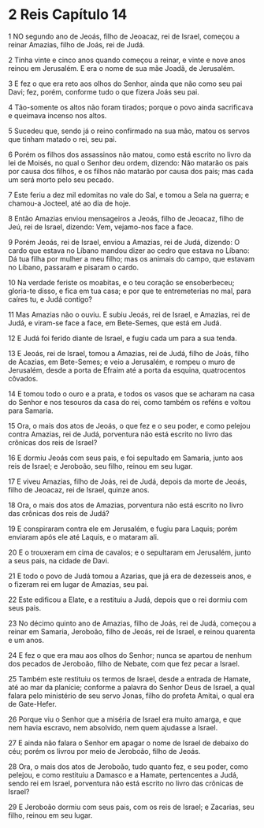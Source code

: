 # 2 Reis Capítulo 14

1	NO segundo ano de Jeoás, filho de Jeoacaz, rei de Israel, começou a reinar Amazias, filho de Joás, rei de Judá.

2	Tinha vinte e cinco anos quando começou a reinar, e vinte e nove anos reinou em Jerusalém. E era o nome de sua mãe Joadã, de Jerusalém.

3	E fez o que era reto aos olhos do Senhor, ainda que não como seu pai Davi; fez, porém, conforme tudo o que fizera Joás seu pai.

4	Tão-somente os altos não foram tirados; porque o povo ainda sacrificava e queimava incenso nos altos.

5	Sucedeu que, sendo já o reino confirmado na sua mão, matou os servos que tinham matado o rei, seu pai.

6	Porém os filhos dos assassinos não matou, como está escrito no livro da lei de Moisés, no qual o Senhor deu ordem, dizendo: Não matarão os pais por causa dos filhos, e os filhos não matarão por causa dos pais; mas cada um será morto pelo seu pecado.

7	Este feriu a dez mil edomitas no vale do Sal, e tomou a Sela na guerra; e chamou-a Jocteel, até ao dia de hoje.

8	Então Amazias enviou mensageiros a Jeoás, filho de Jeoacaz, filho de Jeú, rei de Israel, dizendo: Vem, vejamo-nos face a face.

9	Porém Jeoás, rei de Israel, enviou a Amazias, rei de Judá, dizendo: O cardo que estava no Líbano mandou dizer ao cedro que estava no Líbano: Dá tua filha por mulher a meu filho; mas os animais do campo, que estavam no Líbano, passaram e pisaram o cardo.

10	Na verdade feriste os moabitas, e o teu coração se ensoberbeceu; gloria-te disso, e fica em tua casa; e por que te entremeterias no mal, para caíres tu, e Judá contigo?

11	Mas Amazias não o ouviu. E subiu Jeoás, rei de Israel, e Amazias, rei de Judá, e viram-se face a face, em Bete-Semes, que está em Judá.

12	E Judá foi ferido diante de Israel, e fugiu cada um para a sua tenda.

13	E Jeoás, rei de Israel, tomou a Amazias, rei de Judá, filho de Joás, filho de Acazias, em Bete-Semes; e veio a Jerusalém, e rompeu o muro de Jerusalém, desde a porta de Efraim até a porta da esquina, quatrocentos côvados.

14	E tomou todo o ouro e a prata, e todos os vasos que se acharam na casa do Senhor e nos tesouros da casa do rei, como também os reféns e voltou para Samaria.

15	Ora, o mais dos atos de Jeoás, o que fez e o seu poder, e como pelejou contra Amazias, rei de Judá, porventura não está escrito no livro das crônicas dos reis de Israel?

16	E dormiu Jeoás com seus pais, e foi sepultado em Samaria, junto aos reis de Israel; e Jeroboão, seu filho, reinou em seu lugar.

17	E viveu Amazias, filho de Joás, rei de Judá, depois da morte de Jeoás, filho de Jeoacaz, rei de Israel, quinze anos.

18	Ora, o mais dos atos de Amazias, porventura não está escrito no livro das crônicas dos reis de Judá?

19	E conspiraram contra ele em Jerusalém, e fugiu para Laquis; porém enviaram após ele até Laquis, e o mataram ali.

20	E o trouxeram em cima de cavalos; e o sepultaram em Jerusalém, junto a seus pais, na cidade de Davi.

21	E todo o povo de Judá tomou a Azarias, que já era de dezesseis anos, e o fizeram rei em lugar de Amazias, seu pai.

22	Este edificou a Elate, e a restituiu a Judá, depois que o rei dormiu com seus pais.

23	No décimo quinto ano de Amazias, filho de Joás, rei de Judá, começou a reinar em Samaria, Jeroboão, filho de Jeoás, rei de Israel, e reinou quarenta e um anos.

24	E fez o que era mau aos olhos do Senhor; nunca se apartou de nenhum dos pecados de Jeroboão, filho de Nebate, com que fez pecar a Israel.

25	Também este restituiu os termos de Israel, desde a entrada de Hamate, até ao mar da planície; conforme a palavra do Senhor Deus de Israel, a qual falara pelo ministério de seu servo Jonas, filho do profeta Amitai, o qual era de Gate-Hefer.

26	Porque viu o Senhor que a miséria de Israel era muito amarga, e que nem havia escravo, nem absolvido, nem quem ajudasse a Israel.

27	E ainda não falara o Senhor em apagar o nome de Israel de debaixo do céu; porém os livrou por meio de Jeroboão, filho de Jeoás.

28	Ora, o mais dos atos de Jeroboão, tudo quanto fez, e seu poder, como pelejou, e como restituiu a Damasco e a Hamate, pertencentes a Judá, sendo rei em Israel, porventura não está escrito no livro das crônicas de Israel?

29	E Jeroboão dormiu com seus pais, com os reis de Israel; e Zacarias, seu filho, reinou em seu lugar.


